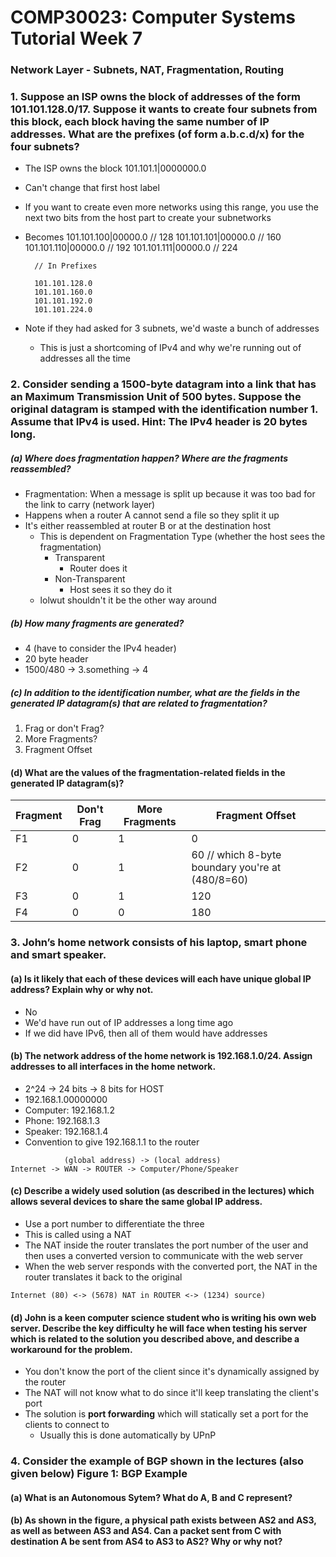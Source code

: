 # COMP30023: Computer Systems Tutorial Week 7
### Network Layer - Subnets, NAT, Fragmentation, Routing

### 1. Suppose an ISP owns the block of addresses of the form 101.101.128.0/17. Suppose it wants to create four subnets from this block, each block having the same number of IP addresses. What are the prefixes (of form a.b.c.d/x) for the four subnets?
- The ISP owns the block 101.101.1|0000000.0
- Can't change that first host label
- If you want to create even more networks using this range, you use the next two bits from the host part to create your subnetworks
- Becomes 
		101.101.100|00000.0		// 128
		101.101.101|00000.0		// 160
		101.101.110|00000.0		// 192
		101.101.111|00000.0		// 224

		// In Prefixes

		101.101.128.0
		101.101.160.0
		101.101.192.0
		101.101.224.0
- Note if they had asked for 3 subnets, we'd waste a bunch of addresses
	- This is just a shortcoming of IPv4 and why we're running out of addresses all the time

### 2. Consider sending a 1500-byte datagram into a link that has an Maximum Transmission Unit of 500 bytes. Suppose the original datagram is stamped with the identification number 1. Assume that IPv4 is used. Hint: The IPv4 header is 20 bytes long.
##### (a) Where does fragmentation happen? Where are the fragments reassembled?
- Fragmentation: When a message is split up because it was too bad for the link to carry (network layer)
- Happens when a router A cannot send a file so they split it up
- It's either reassembled at router B or at the destination host
	- This is dependent on Fragmentation Type (whether the host sees the fragmentation)
		- Transparent
			- Router does it
		- Non-Transparent
			- Host sees it so they do it
	- lolwut shouldn't it be the other way around

##### (b) How many fragments are generated?
- 4 (have to consider the IPv4 header)
- 20 byte header
- 1500/480 -> 3.something -> 4

##### (c) In addition to the identification number, what are the fields in the generated IP datagram(s) that are related to fragmentation?
1. Frag or don't Frag?
2. More Fragments?
3. Fragment Offset

#### (d) What are the values of the fragmentation-related fields in the generated IP datagram(s)?
Fragment|Don't Frag|More Fragments|Fragment Offset
-|----------|--------------|---------------
F1|0|1|0
F2|0|1|60 // which 8-byte boundary you're at (480/8=60)
F3|0|1|120
F4|0|0|180 

### 3. John’s home network consists of his laptop, smart phone and smart speaker.
#### (a) Is it likely that each of these devices will each have unique global IP address? Explain why or why not.
- No
- We'd have run out of IP addresses a long time ago
- If we did have IPv6, then all of them would have addresses

#### (b) The network address of the home network is 192.168.1.0/24. Assign addresses to all interfaces in the home network.
- 2^24 -> 24 bits -> 8 bits for HOST
- 192.168.1.00000000
- Computer: 192.168.1.2
- Phone: 192.168.1.3
- Speaker: 192.168.1.4
- Convention to give 192.168.1.1 to the router
```
			(global address) -> (local address)
Internet -> WAN -> ROUTER -> Computer/Phone/Speaker

```

#### (c) Describe a widely used solution (as described in the lectures) which allows several devices to share the same global IP address.
- Use a port number to differentiate the three
- This is called using a NAT
- The NAT inside the router translates the port number of the user and then uses a converted version to communicate with the web server
- When the web server responds with the converted port, the NAT in the router translates it back to the original
```
Internet (80) <-> (5678) NAT in ROUTER <-> (1234) source)
```

#### (d) John is a keen computer science student who is writing his own web server. Describe the key difficulty he will face when testing his server which is related to the solution you described above, and describe a workaround for the problem.
- You don't know the port of the client since it's dynamically assigned by the router
- The NAT will not know what to do since it'll keep translating the client's port
- The solution is **port forwarding** which will statically set a port for the clients to connect to
	- Usually this is done automatically by UPnP

### 4. Consider the example of BGP shown in the lectures (also given below) Figure 1: BGP Example
#### (a) What is an Autonomous Sytem? What do A, B and C represent?

#### (b) As shown in the figure, a physical path exists between AS2 and AS3, as well as between AS3 and AS4. Can a packet sent from C with destination A be sent from AS4 to AS3 to AS2? Why or why not?

